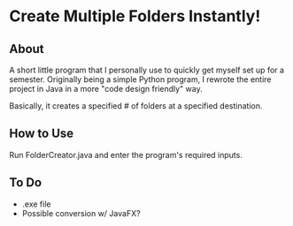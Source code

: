 # Create Multiple Folders Instantly!
## About
A short little program that I personally use to quickly get myself set up for a semester. Originally being a simple Python program, I rewrote the entire project in Java in a more "code design friendly" way.

Basically, it creates a specified # of folders at a specified destination.

## How to Use
Run FolderCreator.java and enter the program's required inputs.

## To Do
- .exe file
- Possible conversion w/ JavaFX?
